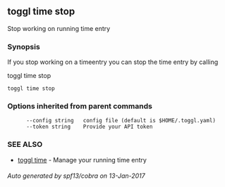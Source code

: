 ## toggl time stop

Stop working on running time entry

### Synopsis


If you stop working on a timeentry you can stop the
time entry by calling

  toggl time stop

```
toggl time stop
```

### Options inherited from parent commands

```
      --config string   config file (default is $HOME/.toggl.yaml)
      --token string    Provide your API token
```

### SEE ALSO
* [toggl time](toggl_time.md)	 - Manage your running time entry

###### Auto generated by spf13/cobra on 13-Jan-2017
